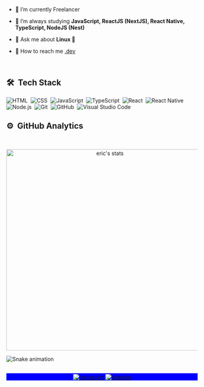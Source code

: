 <!-- ### Hi there 👋
  ![Header](.github/workflows/github-header-image.png)
<p align="center"> <img src="https://komarev.com/ghpvc/?username=ericlys&color=blueviolet" alt="Profile views" /> 
 -->
</p>

- 🔭  I’m currently Freelancer

- 🌱  I’m always studying **JavaScript, ReactJS (NextJS), React Native, TypeScript, NodeJS (Nest)**

- 💬  Ask me about **Linux 🐧**

- 🚀  How to reach me  [.dev](https://up-portfolio.vercel.app/)

<br>

## 🛠 &nbsp;Tech Stack

![HTML](https://img.shields.io/badge/-HTML-05122A?style=flat&logo=HTML5)&nbsp;
![CSS](https://img.shields.io/badge/-CSS-05122A?style=flat&logo=CSS3&logoColor=1572B6)&nbsp;
![JavaScript](https://img.shields.io/badge/-JavaScript-05122A?style=flat&logo=javascript)&nbsp;
![TypeScript](https://img.shields.io/badge/-TypeScript-05122A?style=flat&logo=typescript)&nbsp;
![React](https://img.shields.io/badge/-React-05122A?style=flat&logo=react)&nbsp;
![React Native](https://img.shields.io/badge/-React%20Native-05122A?style=flat&logo=react)&nbsp;
![Node.js](https://img.shields.io/badge/-Node.js-05122A?style=flat&logo=node.js)&nbsp;
![Git](https://img.shields.io/badge/-Git-05122A?style=flat&logo=git)&nbsp;
![GitHub](https://img.shields.io/badge/-GitHub-05122A?style=flat&logo=github)&nbsp;
![Visual Studio Code](https://img.shields.io/badge/-VS%20Code-05122A?style=flat&logo=visual-studio-code&logoColor=007ACC)&nbsp;

## ⚙️ &nbsp;GitHub Analytics
<br>

<p align="center">
<img width="530em" src="https://github-readme-stats.vercel.app/api?username=ericlys&show_icons=true&theme=nightowl" alt="eric's stats"/>
</p>

![Snake animation](https://github.com/ericlys/ericlys/blob/output/github-contribution-grid-snake.svg)

##

<p align="center" style="background:blue">
  <a href="https://instagram.com/ericlysmoreira" target="_blank">
 <img align="center" src="https://img.shields.io/badge/-ericlysmoreira-05122A?style=flat&logo=instagram" alt="instagram"/>
</a>
<a href="https://linkedin.com/in/ericlys-moreira-77b803140" target="_blank">
  <img align="center" src="https://img.shields.io/badge/-ericlys-05122A?style=flat&logo=linkedin" alt="linkedin"/>
</a>
</p>
